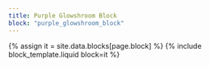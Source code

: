 ```yaml
---
title: Purple Glowshroom Block
block: "purple_glowshroom_block"
---
```


{% assign it = site.data.blocks[page.block] %}
{% include block_template.liquid block=it %}

